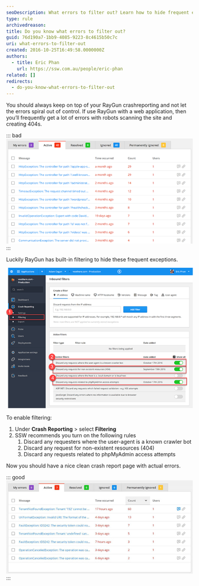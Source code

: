 ```yaml
---
seoDescription: What errors to filter out? Learn how to hide frequent exceptions with RayGun's built-in filtering and improve your crash reporting experience.
type: rule
archivedreason:
title: Do you know what errors to filter out?
guid: 76d190a7-1bb9-4085-9223-8c4615b50c7c
uri: what-errors-to-filter-out
created: 2016-10-25T16:49:58.0000000Z
authors:
  - title: Eric Phan
    url: https://ssw.com.au/people/eric-phan
related: []
redirects:
  - do-you-know-what-errors-to-filter-out
---
```


You should always keep on top of your RayGun crashreporting and not let the errors spiral out of control. If use RayGun with a web application, then you’ll frequently get a lot of errors with robots scanning the site and creating 404s.

<!--endintro-->

::: bad  
![Figure: Bad Example – Most of these errors are 404s cause by automated tools scanning for vulnerabilities](raygun-fileter-bad.png)  
:::

Luckily RayGun has built-in filtering to hide these frequent exceptions.

![](raygun-filter.png)

To enable filtering:

1. Under **Crash Reporting** &gt; select **Filtering**
2. SSW recommends you turn on the following rules
   1. Discard any requesters where the user-agent is a known crawler bot
   2. Discard any request for non-existent resources (404)
   3. Discard any requests related to phpMyAdmin access attempts

Now you should have a nice clean crash report page with actual errors.

::: good  
![Figure: Good example – Now that the noise is gone, we can see the actual errors](raygun-filter-good.jpg)  
:::
